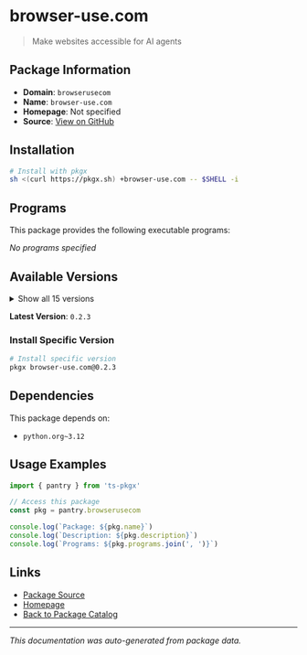 # browser-use.com

> Make websites accessible for AI agents

## Package Information

- **Domain**: `browserusecom`
- **Name**: `browser-use.com`
- **Homepage**: Not specified
- **Source**: [View on GitHub](https://github.com/pkgxdev/pantry/tree/main/projects/browser-use.com/package.yml)

## Installation

```bash
# Install with pkgx
sh <(curl https://pkgx.sh) +browser-use.com -- $SHELL -i
```

## Programs

This package provides the following executable programs:

*No programs specified*

## Available Versions

<details>
<summary>Show all 15 versions</summary>

- `0.2.3`, `0.2.2`, `0.2.1`, `0.1.48`, `0.1.47`
- `0.1.46`, `0.1.45`, `0.1.44`, `0.1.43`, `0.1.42`
- `0.1.41`, `0.1.40`, `0.1.39`, `0.1.38`, `0.1.37`

</details>

**Latest Version**: `0.2.3`

### Install Specific Version

```bash
# Install specific version
pkgx browser-use.com@0.2.3
```

## Dependencies

This package depends on:

- `python.org~3.12`

## Usage Examples

```typescript
import { pantry } from 'ts-pkgx'

// Access this package
const pkg = pantry.browserusecom

console.log(`Package: ${pkg.name}`)
console.log(`Description: ${pkg.description}`)
console.log(`Programs: ${pkg.programs.join(', ')}`)
```

## Links

- [Package Source](https://github.com/pkgxdev/pantry/tree/main/projects/browser-use.com/package.yml)
- [Homepage](#)
- [Back to Package Catalog](../package-catalog.md)

---

*This documentation was auto-generated from package data.*
